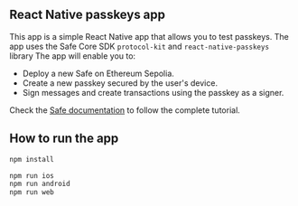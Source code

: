 ## React Native passkeys app

This app is a simple React Native app that allows you to test passkeys. The app uses the Safe Core SDK `protocol-kit` and `react-native-passkeys` library The app will enable you to:

- Deploy a new Safe on Ethereum Sepolia.
- Create a new passkey secured by the user's device.
- Sign messages and create transactions using the passkey as a signer.

Check the [Safe documentation](http://docs.safe.global/advanced/passkeys/tutorials/react-native) to follow the complete tutorial.

## How to run the app

```bash
npm install

npm run ios
npm run android
npm run web
```
